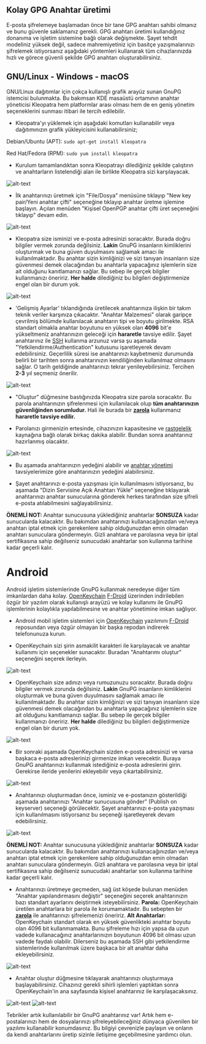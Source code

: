 ## Kolay GPG Anahtar üretimi

E-posta şifrelemeye başlamadan önce bir tane GPG anahtarı sahibi olmanız ve bunu güvenle saklamanız gerekli. GPG anahtarı üretimi kullandığınız donanıma ve işletim sistemine bağlı olarak değişmekte. Şayet tehdit modeliniz yüksek değil, sadece mahremiyetiniz için basitçe yazışmalarınızı şifrelemek istiyorsanız aşağıdaki yöntemleri kullanarak tüm cihazlarınızda hızlı ve görece güvenli şekilde GPG anahtarı oluşturabilirsiniz.

## GNU/Linux -  Windows - macOS

GNU/Linux dağıtımlar için çokça kullanışlı grafik arayüz sunan GnuPG istemcisi bulunmakta. Bu bakımsan KDE masaüstü ortamının anahtar yöneticisi Kleopatra hem platformlar arası olması hem de en geniş yönetim seçeneklerini sunması itibari ile tercih edilebilir.

* Kleopatra'yı yüklemek için aşağıdaki komutları kullanabilir veya dağıtımınızın grafik yükleyicisini kullanabilirsiniz;

Debian/Ubuntu (APT): `sudo apt-get install kleopatra`

Red Hat/Fedora (RPM): `sudo yum install kleopatra`

* Kurulum tamamlandıktan sonra Kleopatrayı dilediğiniz şekilde çalıştırın ve anahtarların listelendiği alan ile birlikte Kleopatra sizi karşılayacak.

![alt-text](kleopatra1.png "Kleopatra ana ekranı")

* İlk anahtarınızı üretmek için "File/Dosya" menüsüne tıklayıp "New key pair/Yeni anahtar çifti" seçeneğine tıklayıp anahtar üretme işlemine başlayın. Açılan menüden "Kişisel OpenPGP anahtar çifti üret seçeneğini tıklayıp" devam edin.

![alt-text](kleopatra2.png "Anahtar Çifti Oluşturma Ekranı")

* Kleopatra size isminizi ve e-posta adresinizi soracaktır. Burada doğru bilgiler vermek zorunda değilsiniz. __Lakin__ GnuPG insanların kimliklerini oluşturmak ve buna güven duyulmasını sağlamak amacı ile kullanılmaktadır. Bu anahtar sizin kimliğinizi ve sizi tanıyan insanların size güvenmesi demek olacağından bu anahtarla yapacağınız işlemlerin size ait olduğunu kanıtlamanızı sağlar. Bu sebep ile gerçek bilgiler kullanmanızı öneririz. **Her halde** dilediğiniz bu bilgileri değiştirmenize engel olan bir durum yok.

![alt-text](kleopatra3.png "ID Bilgilerinin Girimi")

* 'Gelişmiş Ayarlar' tıklandığında üretilecek anahtarınıza ilişkin bir takım teknik veriler karşınıza çıkacaktır. "Anahtar Malzemesi" olarak garipçe çevrilmiş bölümde kullanılacak anahtarın tipi ve boyutu girilmekte. RSA standart olmakla anahtar boyutunu en yüksek olan **4096** bit'e yükseltmeniz anahtarınızın geleceği için **hararetle** tavsiye edilir. Şayet anahtarınız ile [SSH](https://en.wikipedia.org/wiki/Secure_Shell) kullanma arzunuz varsa şu aşamada "Yetkilendirme/Authentication" kutusunu işaretleyerek devam edebilirsiniz. Geçerlilik süresi ise anahtarınızı kaybetmeniz durumunda belirli bir tarihten sonra anahtarınızın kendiliğinden kullanılmaz olmasını sağlar. O tarih geldiğinde anahtarınızı tekrar yenileyebilirsiniz. Tercihen **2-3** yıl seçmeniz önerilir.

![alt-text](kleopatra4.png "Anahtar Özellikleri")

* "Oluştur" düğmesine bastığınızda Kleopatra size parola soracaktır. Bu parola anahtarınızın şifrelenmesi için kullanılacak olup **tüm anahtarınızın güvenliğinden sorumludur.** Hali ile burada bir [**zarola**](https://zarola.oyd.org.tr) kullanmanız **hararetle tavsiye edilir.**

* Parolanızı girmenizin ertesinde, cihazınızın kapasitesine ve [rastgelelik](https://en.wikipedia.org/wiki/Randomness) kaynağına bağlı olarak birkaç dakika alabilir. Bundan sonra anahtarınız hazırlanmış olacaktır.

![alt-text](kleopatra5.png "Sonuç Ekranı")

* Bu aşamada anahtarınızın yedeğini alabilir ve [anahtar yönetimi](anahtar-saklama.md) tavsiyelerimize göre anahtarınızın yedeğini alabilirsiniz.

* Şayet anahtarınızı e-posta yazışması için kullanılmasını istiyorsanız, bu aşamada "Dizin Servisine Açık Anahtarı Yükle" seçeneğine tıklayarak anahtarınızı anahtar sunucularına gönderek herkes tarafından size şifreli e-posta atılabilmesini sağlayabilirsiniz.

__ÖNEMLİ NOT:__ Anahtar sunucusuna yüklediğiniz anahtarlar **SONSUZA** kadar sunucularda kalacaktır. Bu bakımdan anahtarınızı kullanacağınızdan ve/veya anahtarı iptal etmek için gerekenlere sahip olduğunuzdan emin olmadan anahtarı sunuculara göndermeyin. Gizli anahtara ve parolasına veya bir iptal sertifikasına sahip değilseniz sunucudaki anahtarlar son kullanma tarihine kadar geçerli kalır.

# Android

Android işletim sistemlerinde GnuPG kullanmak neredeyse diğer tüm imkanlardan daha kolay. [OpenKeychain](https://openkeychain.org) [F-Droid](https://f-droid.org) üzerinden indirilebilen özgür bir yazılım olarak kullanışlı arayüzü ve kolay kullanımı ile GnuPG işlemlerinin kolaylıkla yapılabilmesine ve anahtar yönetimine imkan sağlıyor.

* Android mobil işletim sistemleri için [OpenKeychain](https://openkeychain.org) yazılımını [F-Droid](https://f-droid.org) reposundan veya özgür olmayan bir başka repodan indirerek telefonunuza kurun.

* OpenKeychain sizi şirin asmakilit karakteri ile karşılayacak ve anahtar kullanımı için seçenekler sunacaktır. Buradan "Anahtarımı oluştur" seçeneğini seçerek ilerleyin.

![alt-text](openkeychain1.png "OpenKeychain Karşılama Ekranı")

* OpenKeychain size adınızı veya rumuzunuzu soracaktır. Burada doğru bilgiler vermek zorunda değilsiniz. __Lakin__ GnuPG insanların kimliklerini oluşturmak ve buna güven duyulmasını sağlamak amacı ile kullanılmaktadır. Bu anahtar sizin kimliğinizi ve sizi tanıyan insanların size güvenmesi demek olacağından bu anahtarla yapacağınız işlemlerin size ait olduğunu kanıtlamanızı sağlar. Bu sebep ile gerçek bilgiler kullanmanızı öneririz. **Her halde** dilediğiniz bu bilgileri değiştirmenize engel olan bir durum yok.

![alt-text](openkeychain2.png "İsim Girişi")

* Bir sonraki aşamada OpenKeychain sizden e-posta adresinizi ve varsa başkaca e-posta adreslerinizi girmenize imkan verecektir. Buraya GnuPG anahtarınızı kullanmak istediğiniz e-posta adreslerini girin. Gerekirse ileride yenilerini ekleyebilir veya çıkartabilirsiniz.

![alt-text](openkeychain3.png "E-posta Girişi")

* Anahtarınızı oluşturmadan önce, isminiz ve e-postanızın gösterildiği aşamada anahtarınızı "Anahtar sunucusuna gönder" (Publish on keyserver) seçeneği görülecektir. Şayet anahtarınızı e-posta yazışması için kullanılmasını istiyorsanız bu seçeneği işaretleyerek devam edebilirsiniz.

![alt-text](openkeychain4.png "Anahtar Oluşturma")

__ÖNEMLİ NOT:__ Anahtar sunucusuna yüklediğiniz anahtarlar **SONSUZA** kadar sunucularda kalacaktır. Bu bakımdan anahtarınızı kullanacağınızdan ve/veya anahtarı iptal etmek için gerekenlere sahip olduğunuzdan emin olmadan anahtarı sunuculara göndermeyin. Gizli anahtara ve parolasına veya bir iptal sertifikasına sahip değilseniz sunucudaki anahtarlar son kullanma tarihine kadar geçerli kalır.

* Anahtarınızı üretmeye geçmeden, sağ üst köşede bulunan menüden "Anahtar yapılandırmasını değiştir" seçeneğini seçerek anahtarınızın bazı standart ayarlarını deiştirmek isteyebilirsiniz.
**Parola:** OpenKeychain üretilen anahtarlara bir parola ile korumamaktadır. Bu sebepten bir [**zarola**](https://zarola.oyd.org.tr) ile anahtarınızı şifrelemenizi öneririz.
**Alt Anahtarlar:** OpenKeychain standart olarak en yüksek güvenlikteki anahtar boyutu olan 4096 bit kullanmamakta. Bunu şifreleme hızı için yapsa da uzun vadede kullanacağınız anahtarlarınızın boyutunun 4096 bit olması uzun vadede faydalı olabilir. Dilerseniz bu aşamada SSH gibi yetkilendirme sistemlerinde kullanılmak üzere başkaca bir alt anahtar daha ekleyebilirsiniz.

![alt-text](openkeychain7.png "Gelişmiş Anahtar Ayarları")

* Anahtar oluştur düğmesine tıklayarak anahtarınızı oluşturmaya başlayabilirsiniz. Cihazınız gerekli sihirli işlemleri yaptıktan sonra OpenKeychain'in ana sayfasında kişisel anahtarınız ile karşılaşacaksınız.

![alt-text](openkeychain5.png)
![alt-text](openkeychain6.png)

Tebrikler artık kullanılabilir bir GnuPG anahtarınız var! Artık hem e-postalarınızı hem de dosyalarınızı şifreleyebileceğiniz dünyaca güvenilen bir yazılımı kullanabilir konumdasınız. Bu bilgiyi çevrenizle paylaşın ve onların da kendi anahtarlarını üretip sizinle iletişime geçebilmesine yardımcı olun.
